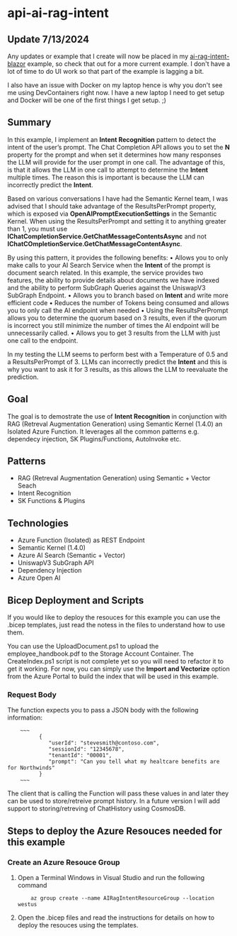 # api-ai-rag-intent

## Update 7/13/2024
Any updates or example that I create will now be placed in my [ai-rag-intent-blazor](https://github.com/Rickcau/ai-rag-intent-blazor) example, so check that out for a more current example.  I don't have a lot of time to do UI work so that part of the example is lagging a bit.

I also have an issue with Docker on my laptop hence is why you don't see me using DevContainers right now.  I have a new laptop I need to get setup and Docker will be one of the first things I get setup.  ;)

## Summary
In this example, I implement an **Intent Recognition** pattern to detect the intent of the user’s prompt. The Chat Completion API allows you to set the **N** property for the prompt and when set it determines how many responses the LLM will provide for the user prompt in one call.  The advantage of this, is that it allows the LLM in one call to attempt to determine the **Intent** multiple times.  The reason this is important is because the LLM can incorrectly predict the **Intent**. 

Based on various conversations I have had the Semantic Kernel team, I was advised that I should take advantage of the ResultsPerPrompt property, which is exposed via **OpenAIPromptExecutionSettings** in the Semantic Kernel.  When using the ResultsPerPrompt and setting it to anything greater than 1, you must use **IChatCompletionService.GetChatMessageContentsAsync** and not **IChatCOmpletionService.GetChatMessageContentAsync**.

By using this pattern, it provides the following benefits:
•	Allows you to only make calls to your AI Search Service when the **Intent** of the prompt is document search related.  In this example, the service provides two features, the ability to provide details about documents we have indexed and the ability to perform SubGraph Queries against the UniswapV3 SubGraph Endpoint.
•	Allows you to branch based on **Intent** and write more efficient code
•	Reduces the number of Tokens being consumed and allows you to only call the AI endpoint when needed
•	Using the ResultsPerPrompt allows you to determine the quorum based on 3 results, even if the quorum is incorrect you still minimize the number of times the AI endpoint will be unnecessarily called. 
•	Allows you to get 3 results from the LLM with just one call to the endpoint.  

In my testing the LLM seems to perform best with a Temperature of 0.5 and a ResultsPerPrompt of 3.  LLMs can incorrectly predict the **Intent** and this is why you want to ask it for 3 results, as this allows the LLM to reevaluate the prediction.   

## Goal
The goal is to demostrate the use of **Intent Recognition** in conjunction with RAG (Retreval Augmentation Generation) using Semantic Kernel (1.4.0) an Isolated Azure Function.  It leverages all the common patterns e.g. dependecy injection, SK Plugins/Functions, AutoInvoke etc. 

## Patterns 
- RAG (Retreval Augmentation Generation) using Semantic + Vector Seach
- Intent Recognition
- SK Functions & Plugins

## Technologies
- Azure Function (Isolated) as REST Endpoint
- Semantic Kernel (1.4.0)
- Azure AI Search (Semantic + Vector)
- UniswapV3 SubGraph API
- Dependency Injection
- Azure Open AI

## Bicep Deployment and Scripts
If you would like to deploy the resouces for this example you can use the .bicep templates, just read the notess in the files to understand how to use them.

You can use the UploadDocument.ps1 to upload the employee_handbook.pdf to the Storage Account Container.  The CreateIndex.ps1 script is not complete yet so you will need to refactor it to get it working.  For now, you can simply use the **Import and Vectorize** option from the Azure Portal to build the index that will be used in this example.

### Request Body
The function expects you to pass a JSON body with the following information:

        ~~~
              {
                 "userId": "stevesmith@contoso.com",
                 "sessionId": "12345678",
                 "tenantId": "00001",
                 "prompt": "Can you tell what my healtcare benefits are for Northwinds"
              }
        ~~~

The client that is calling the Function will pass these values in and later they can be used to store/retreive prompt history. In a future version I will add support to storing/retreving of ChatHistory using CosmosDB.

## Steps to deploy the Azure Resouces needed for this example
### Create an Azure Resouce Group
1. Open a Terminal Windows in Visual Studio and run the following command
   
   ~~~
       az group create --name AIRagIntentResourceGroup --location westus
   ~~~

2. Open the .bicep files and read the instructions for details on how to deploy the resouces using the templates.
  
